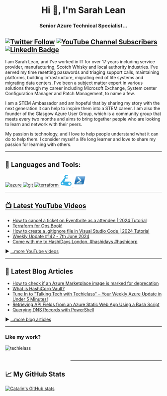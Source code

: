 <h1 align="center">Hi 👋, I'm Sarah Lean</h1>
<h3 align="center">Senior Azure Technical Specialist...</h3>

[![Twitter Follow](https://img.shields.io/twitter/follow/techielass?label=Twitter%20Followers&style=social)](https://twitter.com/intent/follow?screen_name=techielass)
[![YouTube Channel Subscribers](https://img.shields.io/youtube/channel/subscribers/UCQ8U53KvEX2JuCe48MxmV3Q?label=People%20subscribed%20to%20my%20YouTube%20channel&style=social)](https://www.youtube.com/techielass?sub_confirmation=1)
[![LinkedIn Badge](https://img.shields.io/badge/LinkedIn-Profile-informational?style=flat&logo=linkedin&logoColor=white&color=0D76A8)](https://in.linkedin.com/in/sazlean)
---


I am Sarah Lean, and I've worked in IT for over 17 years including service provider, manufacturing, Scotch Whisky and local authority industries. I've served my time resetting passwords and triaging support calls, maintaining platforms, building infrastructure, migrating end of life systems and migrating data centers. I've been a subject matter expert in various solutions through my career including Microsoft Exchange, System center Configuration Manager and Patch Management, to name a few.

I am a STEM Ambassador and am hopeful that by sharing my story with the next generation it can help to inspire them into a STEM career. I am also the founder of the Glasgow Azure User Group, which is a community group that meets every two months and aims to bring together people who are looking to learn and network with their peers.

My passion is technology, and I love to help people understand what it can do to help them. I consider myself a life long learner and love to share my passion for learning with others.

---

## 🧰 Languages and Tools:
<!--Toolbox icons -->

<p align="left"> <a href="https://azure.microsoft.com/en-in/" target="_blank"> <img src="https://www.vectorlogo.zone/logos/microsoft_azure/microsoft_azure-icon.svg" alt="azure" width="40" height="40"/> </a>  <a href="https://git-scm.com/" target="_blank"> <img src="https://www.vectorlogo.zone/logos/git-scm/git-scm-icon.svg" alt="git" width="40" height="40"/> </a> <a href="https://www.terraform.io/" target="_blank"> <img src="https://www.vectorlogo.zone/logos/terraformio/terraformio-icon.svg" alt="terraform" width="40" height="40"/> </a> <a href="https://learn.microsoft.com/azure/azure-resource-manager/bicep/overview?tabs=bicep" target="_blank"> <img src="https://github.com/vscode-icons/vscode-icons/blob/master/icons/file_type_bicep.svg" alt="Azure Bicep" width="40" height="40"/> <a href="https://learn.microsoft.com/powershell/scripting/overview?view=powershell-7.3" target="_blank"> <img src="https://github.com/vscode-icons/vscode-icons/blob/master/icons/file_type_powershell2.svg" alt="PowerShell" width="40" height="40"/> </p>

---
## 📺 Latest YouTube Videos
<!-- YOUTUBE-VIDEOS-LIST:START -->
- [How to cancel a ticket on Eventbrite as a attendee | 2024 Tutorial](https://www.youtube.com/watch?v=bGOOoD0CG0Y)
- [Terraform for Ops Book!](https://www.youtube.com/watch?v=WrYPBIUGNFU)
- [How to create a .gitignore file in Visual Studio Code | 2024 Tutorial](https://www.youtube.com/watch?v=Y8pt41AJOgY)
- [Weekly Update #142 - 7th June 2024](https://www.youtube.com/watch?v=4xVq0ymSVys)
- [Come with me to HashiDays London. #hashidays #hashicorp](https://www.youtube.com/watch?v=Vw2ihrYcVX4)
<!-- YOUTUBE-VIDEOS-LIST:END -->

 ▶ [...more YouTube videos](https://www.youtube.com/channel/techielass?sub_confirmation=1)

---

## 📘 Latest Blog Articles

<!-- BLOG-POST-LIST:START -->
- [How to check if an Azure Marketplace image is marked for deprecation](https://www.techielass.com/how-to-check-if-an-azure-marketplace-image-is-marked-for-deprecation/)
- [What is HashiCorp Vault?](https://www.techielass.com/what-is-hashicorp-vault/)
- [Tune In to &quot;Talking Tech with Techielass&quot; – Your Weekly Azure Update in Under 5 Minutes!](https://www.techielass.com/tune-in-to-talking-tech-with-techielass-your-weekly-azure-update-in-under-5-minutes/)
- [Retrieving API Fields from an Azure Static Web App Using a Bash Script](https://www.techielass.com/retrieving-api-fields-from-an-azure-static-web-app-using-a-bash-script/)
- [Querying DNS Records with PowerShell](https://www.techielass.com/querying-dns-records-with-powershell/)
<!-- BLOG-POST-LIST:END -->

▶ [...more blog articles](https://www.techielass.com)

---

<h3 align="left">Like my work?</h3>
<p><a href="https://www.buymeacoffee.com/techielass"> <img align="left" src="https://cdn.buymeacoffee.com/buttons/v2/default-yellow.png" height="50" width="210" alt="techielass" /></a></p><br><br>

---

## &#x1f4c8; My GitHub Stats

[![Catalin's GitHub stats](https://github-readme-stats.vercel.app/api?username=weeyin83&theme=radical)](https://github.com/anuraghazra/github-readme-stats)
